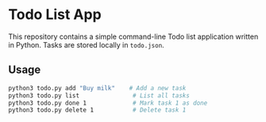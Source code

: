 # Todo List App

This repository contains a simple command-line Todo list application written in Python. Tasks are stored locally in `todo.json`.

## Usage

```bash
python3 todo.py add "Buy milk"    # Add a new task
python3 todo.py list               # List all tasks
python3 todo.py done 1             # Mark task 1 as done
python3 todo.py delete 1           # Delete task 1
```
